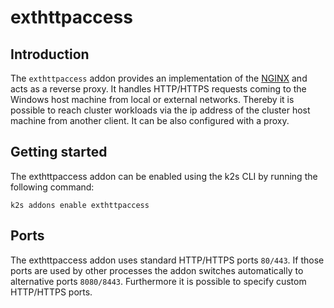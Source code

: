 <!--
SPDX-FileCopyrightText: © 2023 Siemens Healthcare GmbH

SPDX-License-Identifier: MIT
-->

# exthttpaccess

## Introduction

The `exthttpaccess` addon provides an implementation of the [NGINX](https://nginx.org/) and acts as a reverse proxy. It handles HTTP/HTTPS requests coming to the Windows host machine from local or external networks. Thereby it is possible to reach cluster workloads via the ip address of the cluster host machine from another client. It can be also configured with a proxy.

## Getting started

The exthttpaccess addon can be enabled using the k2s CLI by running the following command:
```
k2s addons enable exthttpaccess
```

## Ports

The exthttpaccess addon uses standard HTTP/HTTPS ports `80/443`. If those ports are used by other processes the addon switches automatically to alternative ports `8080/8443`. Furthermore it is possible to specify custom HTTP/HTTPS ports.
